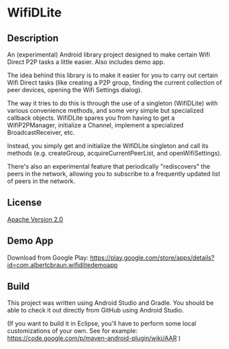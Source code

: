 WifiDLite
=========

## Description
An (experimental) Android library project designed to make certain Wifi Direct P2P tasks a little easier. 
Also includes demo app. 

The idea behind this library is to make it easier for you to carry out certain Wifi Direct tasks (like creating a P2P group,  finding the current collection of peer devices, opening the Wifi Settings dialog). 

The way it tries to do this is through the use of a singleton (WifiDLite) with various convenience methods, and some very simple but specialized callback objects. WifiDLite spares you from having to get a WifiP2PManager, initialize a Channel, implement a specialized BroadcastReceiver, etc. 

Instead, you simply get and initialize the WifiDLite singleton and call its methods (e.g. createGroup, acquireCurrentPeerList, and openWifiSettings). 

There's also an experimental feature that periodically "rediscovers" the peers in the network, allowing you to subscribe to a frequently updated list of peers in the network. 

## License
[Apache Version 2.0](http://www.apache.org/licenses/LICENSE-2.0.html)

## Demo App 
Download from Google Play: https://play.google.com/store/apps/details?id=com.albertcbraun.wifidlitedemoapp

## Build
This project was written using Android Studio and Gradle. You should be able to check it out directly from GitHub using  Android Studio. 

(If you want to build it in Eclipse, you'll have to perform some local customizations of your own. See for example: https://code.google.com/p/maven-android-plugin/wiki/AAR ) 


